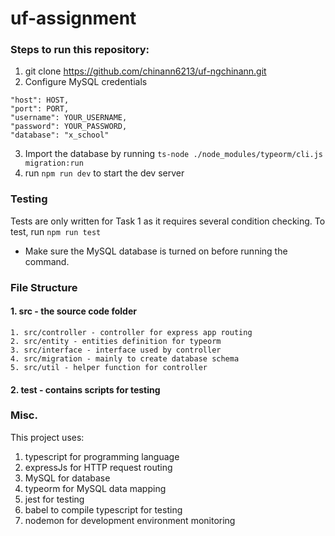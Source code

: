 
# uf-assignment

### Steps to run this repository:
1. git clone https://github.com/chinann6213/uf-ngchinann.git
2. Configure MySQL credentials
```
"host": HOST,
"port": PORT,
"username": YOUR_USERNAME,
"password": YOUR_PASSWORD,
"database": "x_school"
```
3. Import the database by running `ts-node ./node_modules/typeorm/cli.js migration:run`
4. run `npm run dev` to start the dev server

### Testing
Tests are only written for Task 1 as it requires several condition checking.
To test, run `npm run test`

* Make sure the MySQL database is turned on before running the command.

### File Structure
#### 1. src - the source code folder
	1. src/controller - controller for express app routing
	2. src/entity - entities definition for typeorm
	3. src/interface - interface used by controller
	4. src/migration - mainly to create database schema
	5. src/util - helper function for controller

#### 2. test - contains scripts for testing

### Misc.
This project uses:
1. typescript for programming language
2. expressJs for HTTP request routing
3. MySQL for database
4. typeorm for MySQL data mapping
5. jest for testing
6. babel to compile typescript for testing
7. nodemon for development environment monitoring
